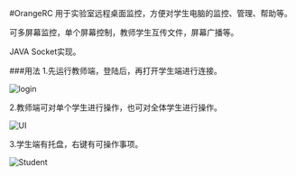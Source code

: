 #OrangeRC
用于实验室远程桌面监控，方便对学生电脑的监控、管理、帮助等。

可多屏幕监控，单个屏幕控制，教师学生互传文件，屏幕广播等。

JAVA Socket实现。

###用法
1.先运行教师端，登陆后，再打开学生端进行连接。

![login](http://wx3.sinaimg.cn/mw690/005H4fpply1fcsf1jer55j30dw0ciag7.jpg "登录界面")

2.教师端可对单个学生进行操作，也可对全体学生进行操作。

![UI](http://wx4.sinaimg.cn/mw690/005H4fpply1fcsf1kc4lwj310e0ka167.jpg "主界面")

3.学生端有托盘，右键有可操作事项。

![Student](http://wx2.sinaimg.cn/mw690/005H4fpply1fcsf1ipuqqj303b010a9w.jpg "托盘")

